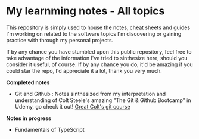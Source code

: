 # My learnming notes - All topics

This repository is simply used to house the notes, cheat sheets and guides I'm working on related to the software topics I'm discovering or gaining practice with through my personal projects.

If by any chance you have stumbled upon this public repository, feel free to take advantage of the information I've tried to sinthesize here, should you consider it useful, of course. If by any chance you do, it'd be amazing if you could star the repo, I'd appreciate it a lot, thank you very much.

**Completed notes**

- Git and Github : Notes sinthesized from my interpretation and understanding of Colt Steele's amazing "The Git & Github Bootcamp" in Udemy, go check it out! [Great Colt's git course](https://www.udemy.com/course/git-and-github-bootcamp)

**Notes in progress**

- Fundamentals of TypeScript


